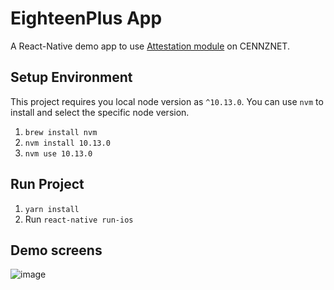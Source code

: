 # EighteenPlus App

A React-Native demo app to use [Attestation module](https://github.com/cennznet/spin2win) on CENNZNET.

## Setup Environment

This project requires you local node version as `^10.13.0`. You can use `nvm` to install
and select the specific node version.

1. `brew install nvm`
2. `nvm install 10.13.0`
3. `nvm use 10.13.0`

## Run Project

1. `yarn install`
2. Run `react-native run-ios`

## Demo screens

![image](https://github.com/cennznet/eighteenPlusApp/blob/master/resources/demo.gif)
